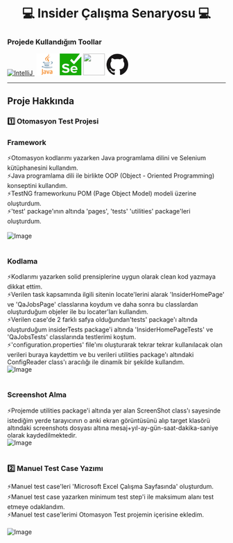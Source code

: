 # <div align="center"><p>💻 Insider Çalışma Senaryosu 💻 </p> </div>
### Projede Kullandığım Toollar <br> 
[<a href="https://www.jetbrains.com/idea/features/" target="_blank" rel=”noopener”> <img src="https://encrypted-tbn0.gstatic.com/images?q=tbn:ANd9GcQalKFwVDd0H7Xx8HaqWBbUmDRdrgxUoicGBZC0eIzTsww7Sev-ySXJ3in9Udv2R9CR3lo&usqp=CAU" alt="IntelliJ" width="50" height="50"/> </a>][intellij]
[<img height="50" width="50" src="https://raw.githubusercontent.com/github/explore/5b3600551e122a3277c2c5368af2ad5725ffa9a1/topics/java/java.png">][java]
[<img height="50" width="50" src="https://raw.githubusercontent.com/github/explore/5b3600551e122a3277c2c5368af2ad5725ffa9a1/topics/selenium/selenium.png">][selenium]
[<img height="50" width="50" src="https://banner2.cleanpng.com/20180816/eej/f5e89d12b09a007df882894bf58820c4.webp">][testng]
[<img height="50" width="50" src="https://raw.githubusercontent.com/github/explore/5b3600551e122a3277c2c5368af2ad5725ffa9a1/topics/github/github.png">][github]

[intellij]: https://www.jetbrains.com/idea/download/#section=windows
[java]: https://www.java.com/
[selenium]: https://www.selenium.dev/
[testng]:https://testng.org/
[github]: https://github.com/FatihKamilAltun

<hr>

## Proje Hakkında
### 1️⃣ Otomasyon Test Projesi
### Framework

⚡Otomasyon kodlarımı yazarken Java programlama dilini ve Selenium kütüphanesini kullandım. <br>
⚡Java programlama dili ile birlikte OOP (Object - Oriented Programming) konseptini kullandım. <br>
⚡TestNG frameworkunu POM (Page Object Model) modeli üzerine oluşturdum. <br>
⚡'test' package'ının altında 'pages', 'tests' 'utilities' package'leri oluşturdum. <br> <br>
 ![Image](https://github.com/user-attachments/assets/df2e10f2-60de-4d41-974a-3539fd826a5a) <br> <br>

### Kodlama
⚡Kodlarımı yazarken solid prensiplerine uygun olarak clean kod yazmaya dikkat ettim. <br>
⚡Verilen task kapsamında ilgili sitenin locate'lerini alarak 'InsiderHomePage' ve 'QaJobsPage' classlarına koydum ve daha sonra bu classlardan oluşturduğum objeler ile bu locater'ları kullandım. <br>
⚡Verilen case'de 2 farklı safya olduğundan'tests' package'ı altında oluşturduğum insiderTests package'i altında 'InsiderHomePageTests' ve 'QaJobsTests' classlarında testlerimi koştum. <br>
⚡'configuration.properties' file'ını oluşturarak tekrar tekrar kullanılacak olan verileri buraya kaydettim ve bu verileri utilities package'ı altındaki ConfigReader class'ı aracılığı ile dinamik bir şekilde kullandım. <br>
![Image](https://github.com/user-attachments/assets/afa1dbf1-9661-45d8-9ee5-e454f6aed078) <br> <br>

### Screenshot Alma
⚡Projemde utilities package'i altında yer alan ScreenShot class'ı sayesinde istediğim yerde tarayıcının o anki ekran görüntüsünü alıp target klasörü altındaki screenshots dosyası altına mesaj+yıl-ay-gün-saat-dakika-saniye olarak kaydedilmektedir. <br>
![Image](https://github.com/user-attachments/assets/695b1d9b-32e5-48f6-8918-b1ee1f0e4261) <br> <br>



### 2️⃣ Manuel Test Case Yazımı
⚡Manuel test case'leri 'Microsoft Excel Çalışma Sayfasında' oluşturdum. <br>
⚡Manuel test case yazarken minimum test step'i ile maksimum alanı test etmeye odaklandım. <br>
⚡Manuel test case'lerimi Otomasyon Test projemin içerisine ekledim. <br> <br>
![Image](https://github.com/user-attachments/assets/e71d093b-5307-4573-8152-9a523f261a85)
